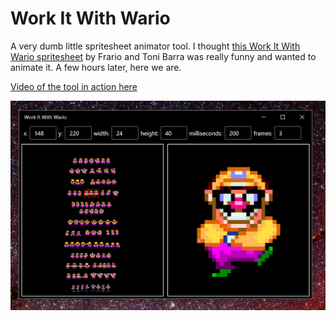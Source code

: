 # Work It With Wario

A very dumb little spritesheet animator tool. I thought [this Work It With Wario spritesheet](https://www.spriters-resource.com/custom_edited/wariocustoms/sheet/17426/) by Frario and Toni Barra was really funny and wanted to animate it. A few hours later, here we are.

[Video of the tool in action here](Assets/Wario.mp4)

![screenshot](Assets/Wario.png)